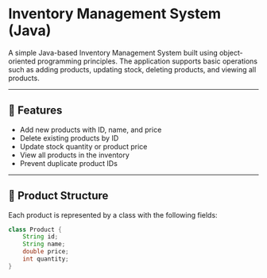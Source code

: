 # Inventory Management System (Java)

A simple Java-based Inventory Management System built using object-oriented programming principles. The application supports basic operations such as adding products, updating stock, deleting products, and viewing all products.

---

## 🚀 Features

- Add new products with ID, name, and price
- Delete existing products by ID
- Update stock quantity or product price
- View all products in the inventory
- Prevent duplicate product IDs

---

## 🧱 Product Structure

Each product is represented by a class with the following fields:

```java
class Product {
    String id;
    String name;
    double price;
    int quantity;
}
